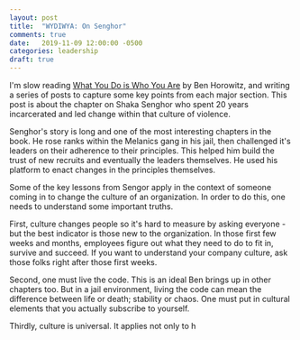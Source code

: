 ```yaml
---
layout: post
title:  "WYDIWYA: On Senghor"
comments: true
date:   2019-11-09 12:00:00 -0500
categories: leadership
draft: true
---
```


I'm slow reading [What You Do is Who You Are](https://www.amazon.com/What-You-Do-Who-Are-ebook/dp/B07NVN4QCM) by Ben Horowitz, and writing a series of posts to capture some key points from each major section. This post is about the chapter on Shaka Senghor who spent 20 years incarcerated and led change within that culture of violence. 

Senghor's story is long and one of the most interesting chapters in the book. He rose ranks within the Melanics gang in his jail, then challenged it's leaders on their adherence to their principles. This helped him build the trust of new recruits and eventually the leaders themselves. He used his platform to enact changes in the principles themselves. 

Some of the key lessons from Sengor apply in the context of someone coming in to change the culture of an organization. In order to do this, one needs to understand some important truths.

First, culture changes people so it's hard to measure by asking everyone - but the best indicator is those new to the organization. In those first few weeks and months, employees figure out what they need to do to fit in, survive and succeed. If you want to understand your company culture, ask those folks right after those first weeks. 

Second, one must live the code. This is an ideal Ben brings up in other chapters too. But in a jail environment, living the code can mean the difference between life or death; stability or chaos. One must put in cultural elements that you actually subscribe to yourself.

Thirdly, culture is universal. It applies not only to h